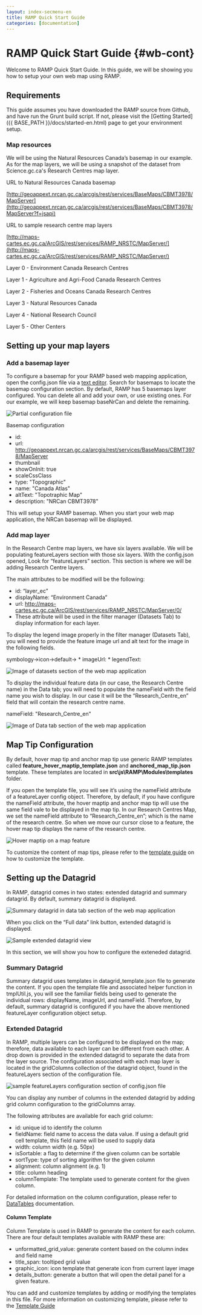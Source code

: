 ```yaml
---
layout: index-secmenu-en
title: RAMP Quick Start Guide
categories: [documentation]
---
```


# RAMP Quick Start Guide {#wb-cont}

Welcome to RAMP Quick Start Guide. In this guide, we will be showing you how to setup your own web map using RAMP.

## Requirements

This guide assumes you have downloaded the RAMP source from Github, and have run the Grunt build script. If not, please visit the [Getting Started]({{ BASE_PATH }}/docs/started-en.html) page to get your environment setup.

### Map resources

We will be using the Natural Resources Canada’s basemap in our example. As for the map layers, we will be using a snapshot of the dataset from Science.gc.ca's Research Centres map layer.

URL to Natural Resources Canada basemap

[http://geoappext.nrcan.gc.ca/arcgis/rest/services/BaseMaps/CBMT3978/MapServer](http://geoappext.nrcan.gc.ca/arcgis/rest/services/BaseMaps/CBMT3978/MapServer?f=jsapi)

URL to sample research centre map layers

[http://maps-cartes.ec.gc.ca/ArcGIS/rest/services/RAMP_NRSTC/MapServer/](http://maps-cartes.ec.gc.ca/ArcGIS/rest/services/RAMP_NRSTC/MapServer/)

Layer 0 - Environment Canada Research Centres

Layer 1 - Agriculture and Agri-Food Canada Research Centres

Layer 2 - Fisheries and Oceans Canada Research Centres

Layer 3 - Natural Resources Canada

Layer 4 - National Research Council

Layer 5 - Other Centers

## Setting up your map layers

### Add a basemap layer

To configure a basemap for your RAMP based web mapping application, open the config.json file via a [text editor](http://www.jsoneditoronline.org). Search for basemaps to locate
the basemap configuration section. By default, RAMP has 5 basemaps layer configured. You can delete all and add your own, or use existing ones. For our example, we will keep
basemap baseNrCan and delete the remaining.

![Partial configuration file](../assets/images/qs_basemap_config.png)

Basemap configuration

* id:
* url: http://geoappext.nrcan.gc.ca/arcgis/rest/services/BaseMaps/CBMT3978/MapServer
* thumbnail
* showOnInit: true
* scaleCssClass
* type: \"Topographic\"
* name: \"Canada Atlas"
* altText: \"Topotraphic Map\"
* description: \"NRCan CBMT3978\"

This will setup your RAMP basemap. When you start your web map application, the NRCan basemap will be displayed.

### Add map layer

In the Research Centre map layers, we have six layers available. We will be populating featureLayers section with those six layers.
With the config.json opened, Look for “featureLayers” section.  This section is where we will be adding Research Centre layers.

The main attributes to be modified will be the following:

* id: “layer_ec”
* displayName: “Environment Canada”
* url: http://maps-cartes.ec.gc.ca/ArcGIS/rest/services/RAMP_NRSTC/MapServer/0/
* These attribute will be used in the filter manager \(Datasets Tab\) to display information for each layer.

To display the legend image properly in the filter manager \(Datasets Tab\), you will need to provide the feature image url and
alt text for the image in the following fields.

symbology->icon->default->
	* imageUrl:
	* legendText:

![Image of datasets section of the web map application](../assets/images/qs_filter.png)

To display the individual feature data (in our case, the Research Centre name) in the Data tab; you will need to populate
the nameField with the field name you wish to display. In our case it will be the “Research_Centre_en” field that will contain the research centre name.

nameField: "Research_Centre_en"

![Image of Data tab section of the web map application](../assets/images/qs_data_tab.png)

## Map Tip Configuration
By default, hover map tip and anchor map tip use generic RAMP templates called __feature_hover_maptip_template.json__ and __anchored_map_tip.json__ template.
These templates are located in __src\\js\\RAMP\\Modules\\templates__ folder.

If you open the template file, you will see it’s using the nameField attribute of a featureLayer config object. Therefore, by default, if you have
configure the nameField attribute, the hover maptip and anchor map tip will use the same field vale to be displayed in the map tip. In our Research
Centres Map, we set the nameField attribute to “Research_Centre_en”; which is the name of the research centre. So when we move our cursor close to a
feature, the hover map tip displays the name of the research centre.

![Hover maptip on a map feature](../assets/images/qs_hover_map_tip.png)

To customize the content of map tips, please refer to the [template guide](template-guide-en.html) on how to customize the template.

## Setting up the Datagrid

In RAMP, datagrid comes in two states\: extended datagrid and summary datagrid. By default, summary datagrid is displayed.

![Summary datagrid in data tab section of the web map application](../assets/images/qs_summary_datagrid.png)

When you click on the “Full data” link button, extended datagrid is displayed.

![Sample extended datagrid view](../assets/images/qs_full_gridview.png)

In this section, we will show you how to configure the exteneded datagrid.

### Summary Datagrid

Summary datagrid uses templates in datagrid_template.json file to generate the content. If you open the template file and associated helper function in tmplUtil.js, you will see the familiar fields being used to generate the individual rows:
displayName, imageUrl, and nameField.
Therefore, by default, summary datagrid is configured if you have the above mentioned featureLayer configuration object setup.

### Extended Datagrid

In RAMP, multiple layers can be configured to be displayed on the map; therefore, data available to each layer can be different from each other.
 A drop down is provided in the extended datagrid to separate the data from the layer source. The configuration associated with each map layer is located
in the gridColumns collection of the datagrid object, found in the featureLayers section of the configuration file.

![sample featureLayers configuration section of config.json file](../assets/images/qs_config_featureLayers_datagrid.png)

You can display any number of columns in the extended datagrid by adding grid column configuration to the gridColumns array.

The following attributes are available for each grid column:

* id\: unique id to identify the column
* fieldName\: field name to access the data value. If using a default grid cell template, this field name will be used to supply data
* width: column width (e.g. 50px)
* isSortable\: a flag to determine if the given column can be sortable
* sortType\: type of sorting algorithm for the given column
* alignment\: column alignment (e.g. 1)
* title\: column heading
* columnTemplate\: The template used to generate content for the given column.

For detailed information on the column configuration, please refer to [DataTables](http://www.datatables.net/) documentation.

#### Column Template
Column Template is used in RAMP to generate the content for each column. There are four default templates available with RAMP these are:

* unformatted_grid_value\: generate content based on the column index and field name
* title_span\: tooltiped grid value
* graphic_icon\: icon template that generate icon from current layer image
* details_button\: generate a button that will open the detail panel for a given feature.

You can add and customize templates by adding or modifying the templates in this file. For more information on customizing template, please refer to the [Template Guide](template-guide-en.html)
